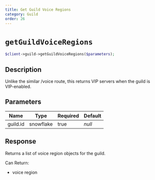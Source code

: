 ```yaml
---
title: Get Guild Voice Regions
category: Guild
order: 26
---
```


# `getGuildVoiceRegions`

```php
$client->guild->getGuildVoiceRegions($parameters);
```

## Description

Unlike the similar /voice route, this returns VIP servers when the guild is VIP-enabled.

## Parameters


Name | Type | Required | Default
--- | --- | --- | ---
guild.id | snowflake | true | *null*

## Response

Returns a list of voice region objects for the guild.

Can Return:

* voice region
